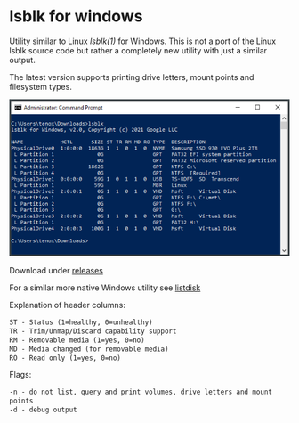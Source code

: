 # lsblk for windows

Utility similar to Linux *lsblk(1)* for Windows. This is not a port of the Linux lsblk source code but rather a completely new utility with just a similar output.

The latest version supports printing drive letters, mount points and filesystem types.

![lsblk screenshot](lsblk.png)

Download under [releases](https://github.com/tenox7/lsblk/releases)

For a similar more native Windows utility see [listdisk](https://github.com/tenox7/listdisk)

Explanation of header columns:

```
ST - Status (1=healthy, 0=unhealthy)
TR - Trim/Unmap/Discard capability support
RM - Removable media (1=yes, 0=no)
MD - Media changed (for removable media)
RO - Read only (1=yes, 0=no)
```

Flags:

```
-n - do not list, query and print volumes, drive letters and mount points
-d - debug output
```

